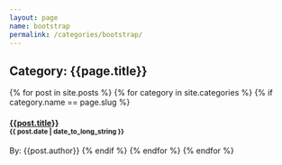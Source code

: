 ```yaml
---
layout: page
name: bootstrap
permalink: /categories/bootstrap/
---
```


## Category: {{page.title}}



{% for post in site.posts %}
  {% for category in site.categories %}
    {% if category.name == page.slug %}
#### [{{post.title}}]({{post.url}})<br/><small>{{ post.date | date_to_long_string }}</small>
By: {{post.author}}
    {% endif %}
  {% endfor %}
{% endfor %}